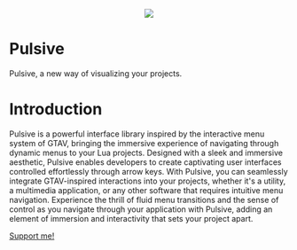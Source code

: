 <p align="center">
  <img src="[http://some_place.com/image.png](https://github.com/Iujan/Pulsive/assets/111649405/a66903ef-b3fa-4fcc-b5d2-98650f577058)https://github.com/Iujan/Pulsive/assets/111649405/a66903ef-b3fa-4fcc-b5d2-98650f577058https://github.com/Iujan/Pulsive/assets/111649405/a66903ef-b3fa-4fcc-b5d2-98650f577058https://github.com/Iujan/Pulsive/assets/111649405/a66903ef-b3fa-4fcc-b5d2-98650f577058" />
</p>

# Pulsive
Pulsive, a new way of visualizing your projects.

# Introduction
Pulsive is a powerful interface library inspired by the interactive menu system of GTAV, bringing the immersive experience of navigating through dynamic menus to your Lua projects. Designed with a sleek and immersive aesthetic, Pulsive enables developers to create captivating user interfaces controlled effortlessly through arrow keys. With Pulsive, you can seamlessly integrate GTAV-inspired interactions into your projects, whether it's a utility, a multimedia application, or any other software that requires intuitive menu navigation. Experience the thrill of fluid menu transitions and the sense of control as you navigate through your application with Pulsive, adding an element of immersion and interactivity that sets your project apart.

[Support me!](https://paypal.me/InternalIndustries)
